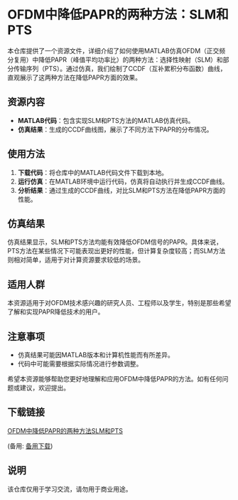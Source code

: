 # OFDM中降低PAPR的两种方法：SLM和PTS

本仓库提供了一个资源文件，详细介绍了如何使用MATLAB仿真OFDM（正交频分复用）中降低PAPR（峰值平均功率比）的两种方法：选择性映射（SLM）和部分传输序列（PTS）。通过仿真，我们绘制了CCDF（互补累积分布函数）曲线，直观展示了这两种方法在降低PAPR方面的效果。

## 资源内容

- **MATLAB代码**：包含实现SLM和PTS方法的MATLAB仿真代码。
- **仿真结果**：生成的CCDF曲线图，展示了不同方法下PAPR的分布情况。

## 使用方法

1. **下载代码**：将仓库中的MATLAB代码文件下载到本地。
2. **运行仿真**：在MATLAB环境中运行代码，仿真将自动执行并生成CCDF曲线。
3. **分析结果**：通过生成的CCDF曲线，对比SLM和PTS方法在降低PAPR方面的性能。

## 仿真结果

仿真结果显示，SLM和PTS方法均能有效降低OFDM信号的PAPR。具体来说，PTS方法在某些情况下可能表现出更好的性能，但计算复杂度较高；而SLM方法则相对简单，适用于对计算资源要求较低的场景。

## 适用人群

本资源适用于对OFDM技术感兴趣的研究人员、工程师以及学生，特别是那些希望了解和实现PAPR降低技术的用户。

## 注意事项

- 仿真结果可能因MATLAB版本和计算机性能而有所差异。
- 代码中可能需要根据实际情况进行参数调整。

希望本资源能够帮助您更好地理解和应用OFDM中降低PAPR的方法。如有任何问题或建议，欢迎提出。

## 下载链接
[OFDM中降低PAPR的两种方法SLM和PTS](https://pan.quark.cn/s/8997cd5cff92) 

(备用: [备用下载](https://pan.baidu.com/s/1p0ZWO6vFSevMY7Ji8EMAZw?pwd=1234))

## 说明

该仓库仅用于学习交流，请勿用于商业用途。
